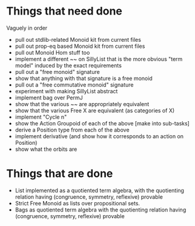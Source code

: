 # Things that need done 

Vaguely in order

- pull out stdlib-related Monoid kit from current files
- pull out prop-eq based Monoid kit from current files
- pull out Monoid Hom stuff too
- implement a different ~~ on SillyList that is the more obvious
  "term model" induced by the exact requirements
- pull out a "free monoid" signature
- show that anything with that signature is a free monoid
- pull out a "free commutative monoid" signature
- experiment with making SillyList abstract
- implement bag over PermJ
- show that the various ~~ are appropriately equivalent
- show that the various Free X are equivalent (as categories of X)
- implement "Cycle n"
- show the Action Groupoid of each of the above [make into sub-tasks]
- derive a Position type from each of the above
- implement derivative (and show how it corresponds to an action on Position)
- show what the orbits are

# Things that are done

- List implemented as a quotiented term algebra, with the quotienting
  relation having (congruence, symmetry, reflexive) provable
- Strict Free Monoid as lists over propositional sets.
- Bags as quotiented term algebra with the quotienting 
  relation having (congruence, symmetry, reflexive) provable
